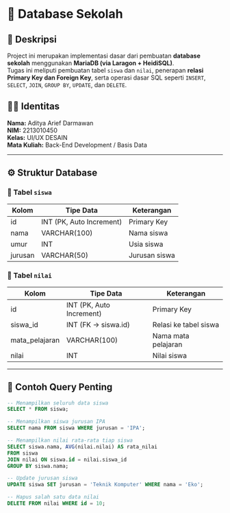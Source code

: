 # 🏫 Database Sekolah

## 📘 Deskripsi
Project ini merupakan implementasi dasar dari pembuatan **database sekolah** menggunakan **MariaDB (via Laragon + HeidiSQL)**.  
Tugas ini meliputi pembuatan tabel `siswa` dan `nilai`, penerapan **relasi Primary Key dan Foreign Key**, serta operasi dasar SQL seperti `INSERT`, `SELECT`, `JOIN`, `GROUP BY`, `UPDATE`, dan `DELETE`.

## 👨‍💻 Identitas
**Nama:** Aditya Arief Darmawan  
**NIM:** 2213010450  
**Kelas:** UI/UX DESAIN  
**Mata Kuliah:** Back-End Development / Basis Data

---

## ⚙️ Struktur Database
### 🧱 Tabel `siswa`
| Kolom | Tipe Data | Keterangan |
|--------|------------|------------|
| id | INT (PK, Auto Increment) | Primary Key |
| nama | VARCHAR(100) | Nama siswa |
| umur | INT | Usia siswa |
| jurusan | VARCHAR(50) | Jurusan siswa |

### 🧩 Tabel `nilai`
| Kolom | Tipe Data | Keterangan |
|--------|------------|------------|
| id | INT (PK, Auto Increment) | Primary Key |
| siswa_id | INT (FK → siswa.id) | Relasi ke tabel siswa |
| mata_pelajaran | VARCHAR(100) | Nama mata pelajaran |
| nilai | INT | Nilai siswa |

---

## 💾 Contoh Query Penting
```sql
-- Menampilkan seluruh data siswa
SELECT * FROM siswa;

-- Menampilkan siswa jurusan IPA
SELECT nama FROM siswa WHERE jurusan = 'IPA';

-- Menampilkan nilai rata-rata tiap siswa
SELECT siswa.nama, AVG(nilai.nilai) AS rata_nilai
FROM siswa
JOIN nilai ON siswa.id = nilai.siswa_id
GROUP BY siswa.nama;

-- Update jurusan siswa
UPDATE siswa SET jurusan = 'Teknik Komputer' WHERE nama = 'Eko';

-- Hapus salah satu data nilai
DELETE FROM nilai WHERE id = 10;




